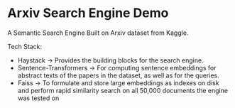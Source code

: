 # Arxiv Search Engine Demo
A Semantic Search Engine Built on Arxiv dataset from Kaggle. 

Tech Stack: 
* Haystack -> Provides the building blocks for the search engine. 
* Sentence-Transformers -> For computing sentence embeddings for abstract texts of the papers in the dataset, as well as for the queries.
* Faiss -> To formulate and store large embeddings as indexes on disk and perform rapid similarity search on all 50,000 documents the engine was tested on


